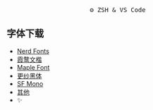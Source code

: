 
<pre align="center">
⚙️ ZSH & VS Code
</pre>

## 字体下载

- [Nerd Fonts](https://www.nerdfonts.com/font-downloads)
- [霞鹜文楷](https://github.com/lxgw/LxgwWenKai)
- [Maple Font](https://github.com/subframe7536/Maple-font/blob/v5/README_CN.md)
- [更纱黑体](https://github.com/laishulu/Sarasa-Mono-SC-Nerd)
- [SF Mono](https://github.com/supercomputra/SF-Mono-Font)
- [其他](./fonts)
- ✨

